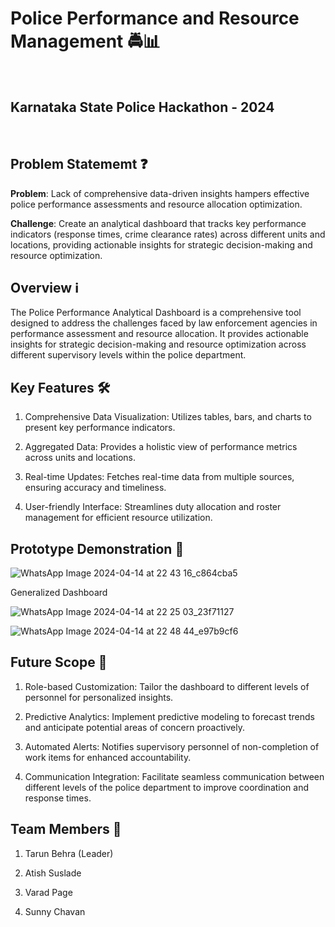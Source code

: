 
# Police Performance and Resource Management 🚔📊
<br/>

## Karnataka State Police Hackathon - 2024

<br/>

## Problem Statememt ❓

**Problem**: Lack of comprehensive data-driven insights hampers effective police performance assessments and resource allocation optimization.  

**Challenge**: Create an analytical dashboard that tracks key performance indicators (response times, crime clearance rates) across different units and locations, providing actionable insights for strategic decision-making and resource optimization.

## Overview  ℹ️

The Police Performance Analytical Dashboard is a comprehensive tool designed to address the challenges faced by law enforcement agencies in performance assessment and resource allocation. It provides actionable insights for strategic decision-making and resource optimization across different supervisory levels within the police department.

## Key Features 🛠️

1. Comprehensive Data Visualization: Utilizes tables, bars, and charts to present key performance indicators.

2. Aggregated Data: Provides a holistic view of performance metrics across units and locations.

3. Real-time Updates: Fetches real-time data from multiple sources, ensuring accuracy and timeliness.

4. User-friendly Interface: Streamlines duty allocation and roster management for efficient resource utilization.

## Prototype Demonstration 🎥

![WhatsApp Image 2024-04-14 at 22 43 16_c864cba5](https://github.com/Tarun-032/KSP-Dashboard-Datathon/assets/113460779/bd7a0440-f7c2-4f23-9fb7-da9063374229)

Generalized Dashboard

![WhatsApp Image 2024-04-14 at 22 25 03_23f71127](https://github.com/Tarun-032/KSP-Dashboard-Datathon/assets/113460779/8fcbc997-856b-484d-bb3f-071fbd78d55b)

![WhatsApp Image 2024-04-14 at 22 48 44_e97b9cf6](https://github.com/Tarun-032/KSP-Dashboard-Datathon/assets/113460779/af45a313-5298-43f7-9093-e66b3e877024)



## Future Scope 🔮

1. Role-based Customization: Tailor the dashboard to different levels of personnel for personalized insights.

2. Predictive Analytics: Implement predictive modeling to forecast trends and anticipate potential areas of concern proactively.

3. Automated Alerts: Notifies supervisory personnel of non-completion of work items for enhanced accountability.

4. Communication Integration: Facilitate seamless communication between different levels of the police department to improve coordination and response times.


## Team Members 🤝

1. Tarun Behra (Leader)

2. Atish Suslade

3. Varad Page

4. Sunny Chavan
